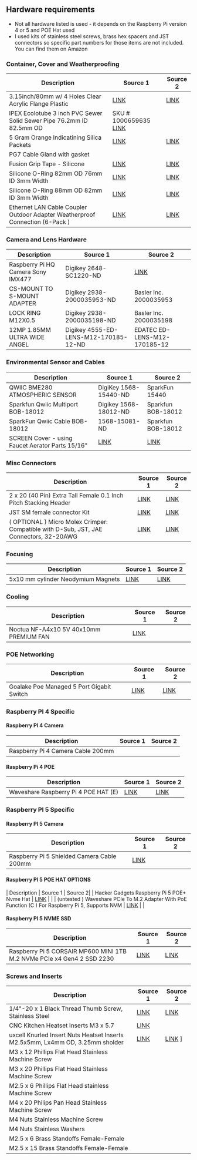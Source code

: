 ## Hardware requirements
* Not all hardware listed is used - it depends on the Raspberry Pi version 4 or 5 and POE Hat used
* I used kits of stainless steel screws, brass hex spacers and JST connectors so specific part numbers for those items are not included. You can find them on Amazon

### Container, Cover and Weatherproofing
| Description | Source 1 | Source 2|
|---------|----------|--------------------|
| 3.15inch/80mm w/ 4 Holes Clear Acrylic Flange Plastic | [LINK]( https://www.amazon.ca/dp/B07L6FBMXF ) | [LINK]( https://www.amazon.com/dp/B07L6FBMXF ) |
| IPEX Ecolotube 3 inch PVC Sewer Solid Sewer Pipe 76.2mm ID 82.5mm OD | SKU # 1000659635  [LINK]( https://www.homedepot.ca/product/ipex-ecolotube-3-inch-x-10-feet-pvc-sewer-solid-sewer-pipe/1000659635 ) | |
| 5 Gram Orange Indicatining Silica Packets | [LINK]( https://www.amazon.ca/dp/B07FSZVZFV ) | [ LINK]( https://www.amazon.ca/dp/B07FSZVZFV ) |
| PG7 Cable Gland  with gasket | | |
| Fusion Grip Tape - Silicone | [LINK]( https://www.amazon.ca/dp/B072QYQN7B ) | [LINK]( https://www.amazon.ca/dp/B072QYQN7B ) |
| Silicone O-Ring 82mm OD 76mm ID 3mm Width | [LINK]( https://www.amazon.ca/dp/B0DHRV93PH ) | [LINK]( https://www.amazon.com/dp/B0DHRV93PH ) |
| Silicone O-Ring 88mm OD 82mm ID 3mm Width | [LINK]( https://www.amazon.ca/dp/B0DHRRVRNT ) | [LINK]( https://www.amazon.ca/dp/B0DHRRVRNT) |
| Ethernet LAN Cable Coupler Outdoor Adapter Weatherproof Connection (6-Pack ) | [LINK]( https://www.amazon.ca/dp/B08GPB8M6B ) | [LINK]( https://www.amazon.com/dp/B08GPB8M6B ) |

### Camera and Lens Hardware
| Description | Source 1 | Source 2|
|---------|----------|--------------------|
| Raspberry Pi HQ Camera Sony IMX477 | Digikey  2648-SC1220-ND | [LINK]( https://www.raspberrypi.com/products/raspberry-pi-high-quality-camera/ ) | 
| CS-MOUNT TO S-MOUNT ADAPTER | Digikey 2938-2000035953-ND | Basler Inc.  2000035953 |
| LOCK RING M12X0.5| Digikey 2938-2000035198-ND | Basler Inc. 2000035198 |
| 12MP 1.85MM ULTRA WIDE ANGEL | Digikey 4555-ED-LENS-M12-170185-12-ND | EDATEC ED-LENS-M12-170185-12 |

### Environmental Sensor and Cables
| Description | Source 1 | Source 2|
|---------|----------|--------------------|
| QWIIC BME280 ATMOSPHERIC SENSOR | DigiKey 1568-15440-ND | SparkFun 15440 |
| Sparkfun Qwiic Multiport BOB-18012 | Digikey 1568-18012-ND | Sparkfun BOB-18012 | 
| SparkFun Qwiic Cable BOB-18012 | 1568-15081-ND | Sparkfun BOB-18012 | 
| SCREEN Cover - using Faucet Aerator Parts 15/16" | [LINK]( https://www.amazon.ca/dp/B08XNRCDV6 ) | [LINK]( https://www.amazon.com/dp/B08XNRCDV6 ) |

### Misc Connectors
| Description | Source 1 | Source 2|
|---------|----------|--------------------|
| 2 x 20 (40 Pin) Extra Tall Female 0.1 Inch Pitch Stacking Header | [LINK]( https://www.amazon.ca/Female-Stacking-Header-Compatible-Raspberry/dp/B084Q4W1PW ) | [LINK]( https://www.amazon.com/Female-Stacking-Header-Compatible-Raspberry/dp/B084Q4W1PW ) |
| JST SM female connector Kit | [LINK]( https://www.amazon.ca/dp/B07BGV7H7V ) | [LINK]( https://www.amazon.com/dp/B07BGV7H7V ) |
| ( OPTIONAL ) Micro Molex Crimper: Compatible with D-Sub, JST, JAE Connectors, 32-20AWG | [LINK]( https://www.amazon.ca/dp/B082X45D7T ) | [LINK]( https://www.amazon.ca/dp/B082X45D7T ) |

### Focusing
| Description | Source 1 | Source 2|
|---------|----------|--------------------|
| 5x10 mm cylinder Neodymium Magnets | [LINK]( https://www.amazon.ca/dp/B0DQKTHBCN ) | [LINK]( https://www.amazon.com/dp/B0DQKTHBCN ) |

### Cooling
| Description | Source 1 | Source 2|
|---------|----------|--------------------|
| Noctua NF-A4x10 5V 40x10mm PREMIUM FAN | [LINK]( https://noctua.at/en/products/fan/nf-a4x10-5v ) | |

### POE Networking
| Description | Source 1 | Source 2|
|---------|----------|--------------------|
| Goalake Poe Managed 5 Port Gigabit Switch | [LINK]( https://www.amazon.ca/dp/B0D2X4M1R7 ) | [LINK]( https://www.amazon.com/dp/B0D2X4M1R7 ) |

### Raspberry PI 4 Specific

#### Raspberry PI 4 Camera
| Description | Source 1 | Source 2|
|---------|----------|--------------------|
| Raspberry Pi 4 Camera Cable 200mm | | |

#### Raspberry Pi 4 POE
| Description | Source 1 | Source 2|
|---------|----------|--------------------|
| Waveshare Raspberry Pi 4 POE HAT (E) | [LINK]( https://www.amazon.ca/dp/B0BKK6FXRJ ) | [LINK]( https://www.amazon.com/dp/B0BKK6FXRJ ) |

### Raspberry PI 5 Specific

#### Raspberry PI 5 Camera 
| Description | Source 1 | Source 2|
|---------|----------|--------------------|
| Raspberry Pi 5 Shielded Camera Cable 200mm | [LINK]( https://www.raspberrypi.com/products/camera-cable/ ) | |

#### Raspberry PI 5 POE HAT OPTIONS
| Description | Source 1 | Source 2|
| Hacker Gadgets Raspberry Pi 5 POE+ Nvme Hat | [LINK]( https://hackergadgets.com/products/nvme-and-poe-hat-for-raspberry-pi-5 ) | |
| (untested ) Waveshare PCIe To M.2 Adapter With PoE Function (C ) For Raspberry Pi 5, Supports NVM | [LINK]( https://www.waveshare.com/poe-m.2-hat-plus-c.htm ) | |

#### Raspberry PI 5 NVME SSD
| Description | Source 1 | Source 2|
|---------|----------|--------------------|
| Raspberry Pi 5 CORSAIR MP600 MINI 1TB M.2 NVMe PCIe x4 Gen4 2 SSD 2230 | [LINK]( https://www.amazon.ca/dp/B0D9MJCFNK ) | [LINK]( https://www.amazon.com/dp/B0D9MJCFNK ) |


### Screws and Inserts

| Description | Source 1 | Source 2|
|---------|----------|--------------------|
| 1/4"-20 x 1 Black Thread Thumb Screw, Stainless Steel | [LINK]( https://www.amazon.ca/dp/B0DC5Y3KLQ ) | [LINK]( https://www.amazon.com/dp/B0DC5Y3KLQ ) |
| CNC Kitchen Heatset Inserts M3 x 5.7 | [LINK]( https://cnckitchen.store/products/heat-set-insert-m3-x-5-7-100-pieces ) | |
| uxcell Knurled Insert Nuts Heatset Inserts M2.5x5mm, Lx4mm OD, 3.25mm sholder | [LINK]( https://www.amazon.ca/dp/B0CTCS2HLT ) | [LINK]( https://www.amazon.ca/dp/B0CTCS2HLT ) ] |
| M3 x 12 Phillips Flat Head Stainless Machine Screw | | |
| M3 x 20 Phillips Flat Head Stainless Machine Screw | | |
| M2.5 x 6 Phillips Flat Head stainless Machine Screw | | |
| M4 x 20 Philips Pan Head Stainless Machine Screw | | |
| M4 Nuts Stainless Machine Screw | | |
| M4 Nuts Stainless Washers | | |
| M2.5 x 6 Brass Standoffs Female-Female | | |
| M2.5 x 15 Brass Standoffs Female-Female | | |
